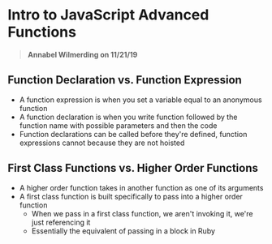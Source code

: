 # Intro to JavaScript Advanced Functions

> **Annabel Wilmerding on 11/21/19**

## **Function Declaration vs. Function Expression**

* A function expression is when you set a variable equal to an anonymous function
* A function declaration is when you write function followed by the function name with possible parameters and then the code
* Function declarations can be called before they're defined, function expressions cannot because they are not hoisted

## **First Class Functions vs. Higher Order Functions**

* A higher order function takes in another function as one of its arguments
* A first class function is built specifically to pass into a higher order function
  * When we pass in a first class function, we aren't invoking it, we're just referencing it
  * Essentially the equivalent of passing in a block in Ruby

